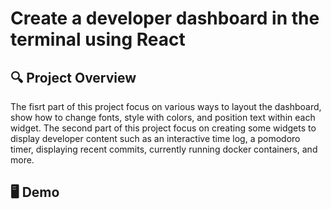 # Create a developer dashboard in the terminal using React

## 🔍 Project Overview
The fisrt part of this project focus on various ways to layout the dashboard, show how to change fonts, style with colors, and position text within each widget. 
The second part of this project focus on creating some widgets to display developer content such as an interactive time log, a pomodoro timer, displaying recent commits, currently running docker containers, and more.

## 🖥  Demo
![]()
![]()
